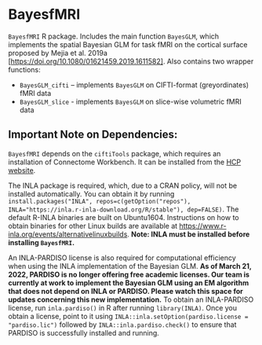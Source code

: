 # BayesfMRI

`BayesfMRI` R package. Includes the main function `BayesGLM`, which implements the spatial Bayesian GLM for task fMRI on the cortical surface proposed by Mejia et al. 2019a [https://doi.org/10.1080/01621459.2019.1611582].  Also contains two wrapper functions:

* `BayesGLM_cifti` – implements `BayesGLM` on CIFTI-format (greyordinates) fMRI data
* `BayesGLM_slice` - implements `BayesGLM` on slice-wise volumetric fMRI data

## Important Note on Dependencies:

`BayesfMRI` depends on the `ciftiTools` package, which requires an installation of Connectome Workbench.  It can be installed from the [HCP website](https://www.humanconnectome.org/software/get-connectome-workbench).

The INLA package is required, which, due to a CRAN policy, will not be installed automatically. You can obtain it by running `install.packages("INLA", repos=c(getOption("repos"), INLA="https://inla.r-inla-download.org/R/stable"), dep=FALSE)`.  The default R-INLA binaries are built on Ubuntu1604. Instructions on how to obtain binaries for other Linux builds are available at https://www.r-inla.org/events/alternativelinuxbuilds.  **Note: INLA must be installed before installing `BayesfMRI`.**

An INLA-PARDISO license is also required for computational efficiency when using the INLA implementation of the Bayesian GLM. **As of March 21, 2022, PARDISO is no longer offering free academic licenses. Our team is currently at work to implement the Bayesian GLM using an EM algorithm that does not depend on INLA or PARDISO. Please watch this space for updates concerning this new implementation.**  To obtain an INLA-PARDISO license, run `inla.pardiso()` in R after running `library(INLA)`. Once you obtain a license, point to it using `INLA::inla.setOption(pardiso.license = "pardiso.lic")` followed by `INLA::inla.pardiso.check()` to ensure that PARDISO is successfully installed and running.

